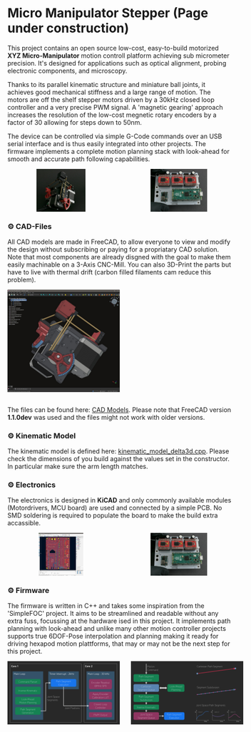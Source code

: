 # Micro Manipulator Stepper (Page under construction)

This project contains an open source low-cost, easy-to-build motorized **XYZ Micro-Manipulator** motion controll platform achieving sub micrometer precision.
It's designed for applications such as optical alignment, probing electronic components, and microscopy.

Thanks to its parallel kinematic structure and miniature ball joints, it achieves good mechanical stiffness and a large range of motion.
The motors are off the shelf stepper motors driven by a 30kHz closed loop controller and a very precise PWM signal.
A 'magnetic gearing' approach increases the resolution of the low-cost megnetic rotary encoders by a factor of 30 allowing for steps down to 50nm.

The device can be controlled via simple G-Code commands over an USB serial interface and is thus easily integrated into other projects.
The firmware implements a complete motion planning stack with look-ahead for smooth and accurate path following capabilities. 

<div style="display: flex; gap: 5%;">
  <img src="images/MicroManipulator.jpg" alt="Image 1" style="flex: 1; object-fit: contain; height: 10vw;">
  <img src="images/ControllerPCB.jpg" alt="Image 2" style="flex: 1; object-fit: contain; height: 10vw;">
</div>

### ⚙ CAD-Files

All CAD models are made in FreeCAD, to allow everyone to view and modify the design without subscribing or paying for a propriatary CAD solution.
Note that most components are already disgned with the goal to make them easily machinable on a 3-Axis CNC-Mill.
You can also 3D-Print the parts but have to live with thermal drift (carbon filled filaments cam reduce this problem).

<div style="display: flex;">
    <img src="images/FreeCAD-Model.jpg" alt="FreeCAD Model" width="50%">
</div>

<br>

The files can be found here: [CAD Models](construction).
Please note that FreeCAD version **1.1.0dev** was used and the files might not work with older versions.

### ⚙ Kinematic Model

The kinematic model is defined here: [kinematic_model_delta3d.cpp](firmware/MotionControllerRP/src/kinemtaic_models/kinematic_model_delta3d.cpp).
Please check the dimensions of you build against the values set in the constructor. In particular make sure the arm length matches.

### ⚙ Electronics

The electronics is designed in **KiCAD** and only commonly available modules (Motordrivers, MCU board) are used and connected by a simple PCB. No SMD soldering is required to populate the board to make the build extra accassible.

<div style="display: flex; gap: 5%;">
  <img src="images/Kicad-Board.jpg" alt="Image 1" style="flex: 1; object-fit: contain; height: 10vw;">
  <img src="images/ControllerPCB.jpg" alt="Image 2" style="flex: 1; object-fit: contain; height: 10vw;">
</div>

### ⚙ Firmware

The firmware is written in C++ and takes some inspiration from the 'SimpleFOC' project. It aims to be streamlined and readable without any extra fuss, focussing at the hardware ised in this project.
It implements path planning with look-ahead and unlike many other motion controller projects supports true 6DOF-Pose interpolation and planning making it ready for driving hexapod motion plattforms, that may or may not be the next step for this project.

<div style="display: flex; gap: 5%;">
  <img src="documentation/firmware/firmware_overview.png" alt="Image 1" width="50%">
  <img src="documentation/firmware/path_planning.png" alt="Image 2" width="50%">
</div>
